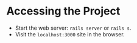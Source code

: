 # Accessing the Project


- Start the web server: `rails server` or `rails s`.
- Visit the `localhost:3000` site in the browser.